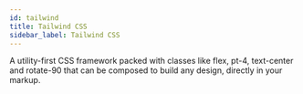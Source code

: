 ```yaml
---
id: tailwind
title: Tailwind CSS
sidebar_label: Tailwind CSS
---
```


A utility-first CSS framework packed with classes like flex, pt-4, text-center and rotate-90 that can be composed to build any design, directly in your markup.